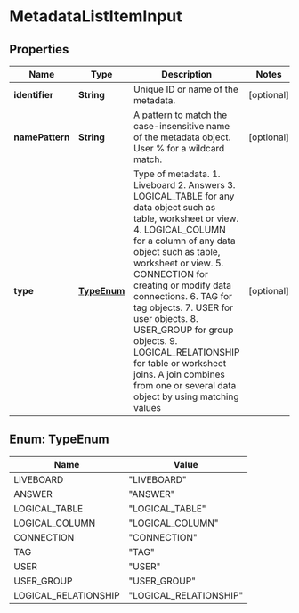 

# MetadataListItemInput


## Properties

| Name | Type | Description | Notes |
|------------ | ------------- | ------------- | -------------|
|**identifier** | **String** | Unique ID or name of the metadata. |  [optional] |
|**namePattern** | **String** | A pattern to match the case-insensitive name of the metadata object. User % for a wildcard match. |  [optional] |
|**type** | [**TypeEnum**](#TypeEnum) | Type of metadata. 1. Liveboard 2. Answers 3. LOGICAL_TABLE for any data object such as table, worksheet or view. 4. LOGICAL_COLUMN for a column of any data object such as table, worksheet or view. 5. CONNECTION for creating or modify data connections. 6. TAG for tag objects. 7. USER for user objects. 8. USER_GROUP for group objects. 9. LOGICAL_RELATIONSHIP for table or worksheet joins. A join combines from one or several data object by using matching values |  [optional] |



## Enum: TypeEnum

| Name | Value |
|---- | -----|
| LIVEBOARD | &quot;LIVEBOARD&quot; |
| ANSWER | &quot;ANSWER&quot; |
| LOGICAL_TABLE | &quot;LOGICAL_TABLE&quot; |
| LOGICAL_COLUMN | &quot;LOGICAL_COLUMN&quot; |
| CONNECTION | &quot;CONNECTION&quot; |
| TAG | &quot;TAG&quot; |
| USER | &quot;USER&quot; |
| USER_GROUP | &quot;USER_GROUP&quot; |
| LOGICAL_RELATIONSHIP | &quot;LOGICAL_RELATIONSHIP&quot; |



